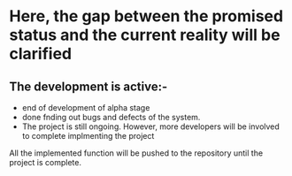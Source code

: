 # Here, the gap between the promised status and the current reality will be clarified
## The development is active:-
- end of development of alpha stage
- done fnding out bugs and defects of the system.
- The project is still ongoing. However, more developers will be involved to complete implmenting the project

All the implemented function will be pushed to the repository until the project is complete.
